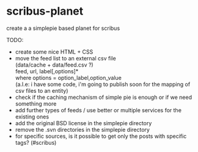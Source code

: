scribus-planet
==============

create a a simplepie based planet for scribus

TODO:

- create some nice HTML + CSS
- move the feed list to an external csv file<br>
  (data/cache + data/feed.csv ?)<br>
  feed, url, label[,options]*<br>
  where options = option_label,option_value<br>
  (a.l.e: i have some code, i'm going to publish soon for the mapping of csv files to an entity)
- check if the caching mechanism of simple pie is enough or if we need something more
- add further types of feeds / use better or multiple services for the existing ones
- add the original BSD license in the simplepie directory
- remove the .svn directories in the simplepie directory
- for specific sources, is it possible to get only the posts with specific tags? (#scribus)